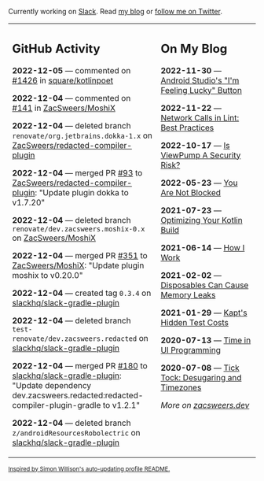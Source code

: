 Currently working on [Slack](https://slack.com/). Read [my blog](https://zacsweers.dev/) or [follow me on Twitter](https://twitter.com/ZacSweers).

<table><tr><td valign="top" width="60%">

## GitHub Activity
<!-- githubActivity starts -->
**2022-12-05** — commented on [#1426](https://github.com/square/kotlinpoet/issues/1426#issuecomment-1338279099) in [square/kotlinpoet](https://github.com/square/kotlinpoet)

**2022-12-04** — commented on [#141](https://github.com/ZacSweers/MoshiX/issues/141#issuecomment-1336739759) in [ZacSweers/MoshiX](https://github.com/ZacSweers/MoshiX)

**2022-12-04** — deleted branch `renovate/org.jetbrains.dokka-1.x` on [ZacSweers/redacted-compiler-plugin](https://github.com/ZacSweers/redacted-compiler-plugin)

**2022-12-04** — merged PR [#93](https://github.com/ZacSweers/redacted-compiler-plugin/pull/93) to [ZacSweers/redacted-compiler-plugin](https://github.com/ZacSweers/redacted-compiler-plugin): "Update plugin dokka to v1.7.20"

**2022-12-04** — deleted branch `renovate/dev.zacsweers.moshix-0.x` on [ZacSweers/MoshiX](https://github.com/ZacSweers/MoshiX)

**2022-12-04** — merged PR [#351](https://github.com/ZacSweers/MoshiX/pull/351) to [ZacSweers/MoshiX](https://github.com/ZacSweers/MoshiX): "Update plugin moshix to v0.20.0"

**2022-12-04** — created tag `0.3.4` on [slackhq/slack-gradle-plugin](https://github.com/slackhq/slack-gradle-plugin)

**2022-12-04** — deleted branch `test-renovate/dev.zacsweers.redacted` on [slackhq/slack-gradle-plugin](https://github.com/slackhq/slack-gradle-plugin)

**2022-12-04** — merged PR [#180](https://github.com/slackhq/slack-gradle-plugin/pull/180) to [slackhq/slack-gradle-plugin](https://github.com/slackhq/slack-gradle-plugin): "Update dependency dev.zacsweers.redacted:redacted-compiler-plugin-gradle to v1.2.1"

**2022-12-04** — deleted branch `z/androidResourcesRobolectric` on [slackhq/slack-gradle-plugin](https://github.com/slackhq/slack-gradle-plugin)
<!-- githubActivity ends -->
</td><td valign="top" width="40%">

## On My Blog
<!-- blog starts -->
**2022-11-30** — [Android Studio's "I'm Feeling Lucky" Button](https://www.zacsweers.dev/android-studios-im-feeling-lucky-button/)

**2022-11-22** — [Network Calls in Lint: Best Practices](https://www.zacsweers.dev/network-calls-in-lint-best-practices/)

**2022-10-17** — [Is ViewPump A Security Risk?](https://www.zacsweers.dev/is-viewpump-a-security-risk/)

**2022-05-23** — [You Are Not Blocked](https://www.zacsweers.dev/you-are-not-blocked/)

**2021-07-23** — [Optimizing Your Kotlin Build](https://www.zacsweers.dev/optimizing-your-kotlin-build/)

**2021-06-14** — [How I Work](https://www.zacsweers.dev/how-i-work/)

**2021-02-02** — [Disposables Can Cause Memory Leaks](https://www.zacsweers.dev/disposables-can-cause-memory-leaks/)

**2021-01-29** — [Kapt's Hidden Test Costs](https://www.zacsweers.dev/kapts-hidden-test-costs/)

**2020-07-13** — [Time in UI Programming](https://www.zacsweers.dev/time-in-ui/)

**2020-07-08** — [Tick Tock: Desugaring and Timezones](https://www.zacsweers.dev/ticktock-desugaring-timezones/)
<!-- blog ends -->
_More on [zacsweers.dev](https://zacsweers.dev/)_
</td></tr></table>

<sub><a href="https://simonwillison.net/2020/Jul/10/self-updating-profile-readme/">Inspired by Simon Willison's auto-updating profile README.</a></sub>